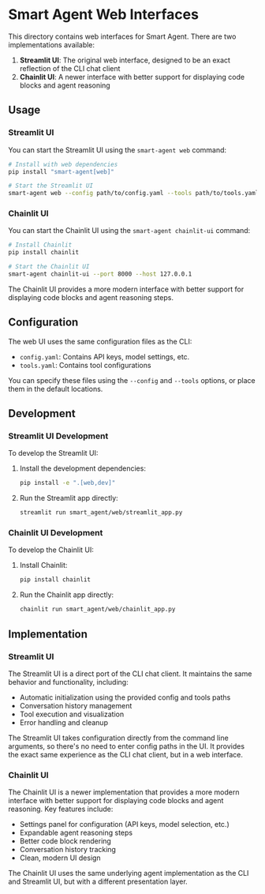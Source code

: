 # Smart Agent Web Interfaces

This directory contains web interfaces for Smart Agent. There are two implementations available:

1. **Streamlit UI**: The original web interface, designed to be an exact reflection of the CLI chat client
2. **Chainlit UI**: A newer interface with better support for displaying code blocks and agent reasoning

## Usage

### Streamlit UI

You can start the Streamlit UI using the `smart-agent web` command:

```bash
# Install with web dependencies
pip install "smart-agent[web]"

# Start the Streamlit UI
smart-agent web --config path/to/config.yaml --tools path/to/tools.yaml --port 8501
```

### Chainlit UI

You can start the Chainlit UI using the `smart-agent chainlit-ui` command:

```bash
# Install Chainlit
pip install chainlit

# Start the Chainlit UI
smart-agent chainlit-ui --port 8000 --host 127.0.0.1
```

The Chainlit UI provides a more modern interface with better support for displaying code blocks and agent reasoning steps.

## Configuration

The web UI uses the same configuration files as the CLI:

- `config.yaml`: Contains API keys, model settings, etc.
- `tools.yaml`: Contains tool configurations

You can specify these files using the `--config` and `--tools` options, or place them in the default locations.

## Development

### Streamlit UI Development

To develop the Streamlit UI:

1. Install the development dependencies:
   ```bash
   pip install -e ".[web,dev]"
   ```

2. Run the Streamlit app directly:
   ```bash
   streamlit run smart_agent/web/streamlit_app.py
   ```

### Chainlit UI Development

To develop the Chainlit UI:

1. Install Chainlit:
   ```bash
   pip install chainlit
   ```

2. Run the Chainlit app directly:
   ```bash
   chainlit run smart_agent/web/chainlit_app.py
   ```

## Implementation

### Streamlit UI

The Streamlit UI is a direct port of the CLI chat client. It maintains the same behavior and functionality, including:

- Automatic initialization using the provided config and tools paths
- Conversation history management
- Tool execution and visualization
- Error handling and cleanup

The Streamlit UI takes configuration directly from the command line arguments, so there's no need to enter config paths in the UI. It provides the exact same experience as the CLI chat client, but in a web interface.

### Chainlit UI

The Chainlit UI is a newer implementation that provides a more modern interface with better support for displaying code blocks and agent reasoning. Key features include:

- Settings panel for configuration (API keys, model selection, etc.)
- Expandable agent reasoning steps
- Better code block rendering
- Conversation history tracking
- Clean, modern UI design

The Chainlit UI uses the same underlying agent implementation as the CLI and Streamlit UI, but with a different presentation layer.
